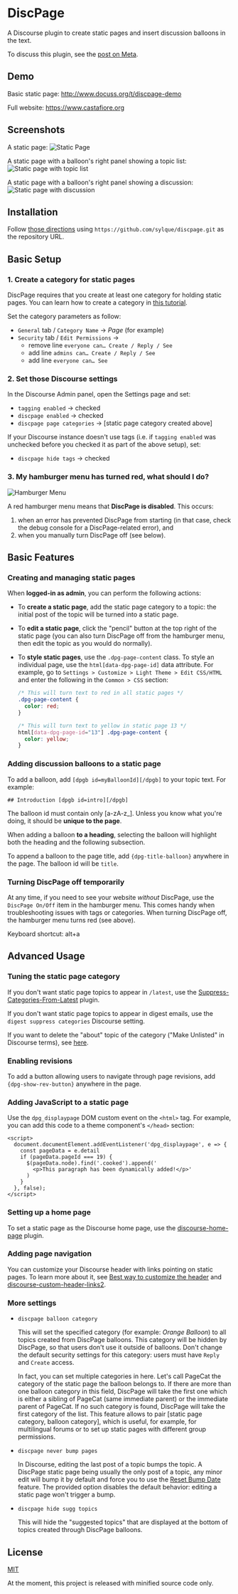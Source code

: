# DiscPage

A Discourse plugin to create static pages and insert discussion balloons in the text.

To discuss this plugin, see the [post on Meta](https://meta.discourse.org/t/discpage-a-plugin-to-create-static-pages-and-insert-discussion-balloons-in-the-text/136841).

## Demo

Basic static page: http://www.docuss.org/t/discpage-demo

Full website: https://www.castafiore.org

## Screenshots

A static page:
![Static Page](screenshot1.png)

A static page with a balloon's right panel showing a topic list:
![Static page with topic list](screenshot2.png)

A static page with a balloon's right panel showing a discussion:
![Static page with discussion](screenshot3.png)

## Installation

Follow
[those directions](https://meta.discourse.org/t/install-plugins-in-discourse/19157)
using `https://github.com/sylque/discpage.git` as the repository URL.

## Basic Setup

### 1. Create a category for static pages

DiscPage requires that you create at least one category for holding static
pages. You can learn how to create a category in
[this tutorial](https://discourseengine.com/blog/create-new-category-discourse/).

Set the category parameters as follow:

- `General` tab / `Category Name` &rightarrow; _Page_ (for example)
- `Security` tab / `Edit Permissions` &rightarrow;
  - remove line `everyone can… Create / Reply / See`
  - add line `admins can… Create / Reply / See`
  - add line `everyone can… See`

### 2. Set those Discourse settings

In the Discourse Admin panel, open the Settings page and set:

- `tagging enabled` &rightarrow; checked
- `discpage enabled` &rightarrow; checked
- `discpage page categories` &rightarrow; [static page category created above]

If your Discourse instance doesn't use tags (i.e. if `tagging enabled` was
unchecked before you checked it as part of the above setup), set:

- `discpage hide tags` &rightarrow; checked

### 3. My hamburger menu has turned red, what should I do?

![Hamburger Menu](screenshot4.png)

A red hamburger menu means that **DiscPage is disabled**. This occurs:
1. when an error has prevented DiscPage from starting (in that case, check the
  debug console for a DiscPage-related error), and
2. when you manually turn DiscPage off (see below).

## Basic Features

### Creating and managing static pages

When **logged-in as admin**, you can perform the following actions:

- To **create a static page**, add the static page category to a topic: the
  initial post of the topic will be turned into a static page.

- To **edit a static page**, click the "pencil" button at the top right of the
  static page (you can also turn DiscPage off from the hamburger menu, then edit
  the topic as you would do normally).

- To **style static pages**, use the `.dpg-page-content` class. To style an
  individual page, use the `html[data-dpg-page-id]` data attribute. For example,
  go to `Settings > Customize > Light Theme > Edit CSS/HTML` and enter the 
  following in the `Common > CSS` section:
  ```css
  /* This will turn text to red in all static pages */
  .dpg-page-content {
    color: red;
  }

  /* This will turn text to yellow in static page 13 */
  html[data-dpg-page-id="13"] .dpg-page-content {
    color: yellow;
  }
  ```
  
### Adding discussion balloons to a static page

To add a balloon, add `[dpgb id=myBalloonId][/dpgb]` to your topic text. For
example:

```
## Introduction [dpgb id=intro][/dpgb]
```

The balloon id must contain only [a-zA-z_]. Unless you know what you're doing, 
it should be **unique to the page**.

When adding a balloon **to a heading**, selecting the balloon will highlight
both the heading and the following subsection.

To append a balloon to the page title, add `{dpg-title-balloon}`
anywhere in the page. The balloon id will be `title`.

### Turning DiscPage off temporarily

At any time, if you need to see your website _without_ DiscPage, use the
`DiscPage On/Off` item in the hamburger menu. This comes handy when 
troubleshooting issues with tags or categories. When turning DiscPage off, 
the hamburger menu turns red (see above).

Keyboard shortcut: alt+a

## Advanced Usage

### Tuning the static page category

If you don't want static page topics to appear in `/latest`, use the
[Suppress-Categories-From-Latest](https://github.com/discoursehosting/discourse-suppress-category-from-latest)
plugin.

If you don't want static page topics to appear in digest emails, use the 
`digest suppress categories` Discourse setting.

If you want to delete the "about" topic of the category ("Make Unlisted" in 
Discourse terms), see [here](https://meta.discourse.org/t/how-can-i-remove-about-pages-for-categories/45725).

### Enabling revisions

To add a button allowing users to navigate through page revisions, add
`{dpg-show-rev-button}` anywhere in the page.

### Adding JavaScript to a static page

Use the `dpg_displaypage` DOM custom event on the `<html>` tag. For example, 
you can add this code to a theme component's `</head>` section:

  ```
  <script>
    document.documentElement.addEventListener('dpg_displaypage', e => {
      const pageData = e.detail 
      if (pageData.pageId === 19) {
        $(pageData.node).find('.cooked').append('
          <p>This paragraph has been dynamically added!</p>'
        )
      }
    }, false);
  </script>  
  ```

### Setting up a home page

To set a static page as the Discourse home page, use the
[discourse-home-page](https://github.com/sylque/discourse-home-page) plugin.

### Adding page navigation

You can customize your Discourse header with links pointing on static pages. To learn more about it, see
[Best way to customize the header](https://meta.discourse.org/t/best-way-to-customize-the-header/13368) and
[discourse-custom-header-links2](https://github.com/sylque/discourse-custom-header-links2).

### More settings

- `discpage balloon category`

  This will set the specified category (for example: _Orange Balloon_) to all
  topics created from DiscPage balloons. This category will be hidden by 
  DiscPage, so that users don't use it outside of balloons. Don't change the
  default security settings for this category: users must have `Reply`
  and `Create` access.

  In fact, you can set multiple categories in here. Let's call PageCat the
  category of the static page the balloon belongs to. If  there are more than 
  one balloon category in this field, DiscPage will take the first one which is 
  either a sibling of PageCat (same immediate parent) or the immediate parent 
  of PageCat. If no such category is found, DiscPage will take the first 
  category of the list. This feature allows to pair [static page category, 
  balloon category], which is useful, for example, for multilingual forums or
  to set up static pages with different group permissions.

- `discpage never bump pages`

  In Discourse, editing the last post of a topic bumps the topic. A DiscPage 
  static page being usually the only post of a topic, any minor edit will bump 
  it by default and force you to use the 
  [Reset Bump Date](https://meta.discourse.org/t/t/94406) feature. The provided 
  option disables the default behavior: editing a static page won't trigger a 
  bump.

- `discpage hide sugg topics`

  This will hide the "suggested topics" that are displayed at the bottom of
  topics created through DiscPage balloons. 

## License

[MIT](LICENSE)

At the moment, this project is released with minified source code only.
